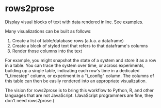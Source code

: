 # rows2prose

Display visual blocks of text with data rendered inline. See [examples](https://rows2prose.org).

Many visualizations can be built as follows:

1. Create a list of table/database rows (a.k.a. a dataframe)
2. Create a block of styled text that refers to that dataframe's columns
3. Render those columns into the text

For example, you might snapshot the state of a system and store it as a row in a table. You can trace the system over time, or across experiments, building up a single table, indicating each row's time in a dedicated "i_timestep" column, or experiment in a "i_config" column. The columns of this table can then be easily rendered into an appropriate visualization.

The vision for rows2prose is to bring this workflow to Python, R, and other languages that are not JavaScript. (JavaScript programmers are fine, they don't need rows2prose.)
